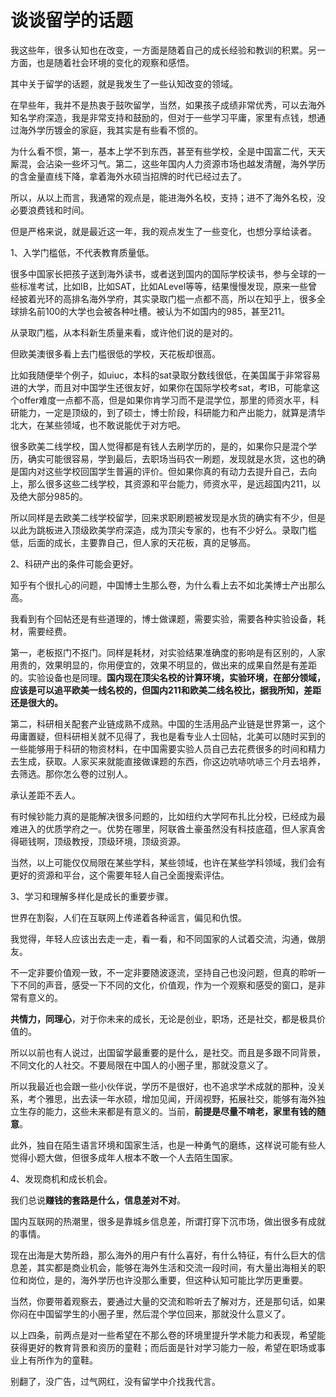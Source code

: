 # 谈谈留学的话题

我这些年，很多认知也在改变，一方面是随着自己的成长经验和教训的积累。另一方面，也是随着社会环境的变化的观察和感悟。


其中关于留学的话题，就是我发生了一些认知改变的领域。


在早些年，我并不是热衷于鼓吹留学，当然，如果孩子成绩非常优秀，可以去海外知名学府深造，我是非常支持和鼓励的，但对于一些学习平庸，家里有点钱，想通过海外学历镀金的家庭，我其实是有些看不惯的。


为什么看不惯，第一，基本上学不到东西，甚至有些学校，全是中国富二代，天天厮混，会沾染一些坏习气。第二，这些年国内人力资源市场也越发清醒，海外学历的含金量直线下降，拿着海外水硕当招牌的时代已经过去了。


所以，从以上而言，我通常的观点是，能进海外名校，支持；进不了海外名校，没必要浪费钱和时间。


但是严格来说，就是最近这一年，我的观点发生了一些变化，也想分享给读者。


1、入学门槛低，不代表教育质量低。


很多中国家长把孩子送到海外读书，或者送到国内的国际学校读书，参与全球的一些标准考试，比如IB，比如SAT，比如ALevel等等，结果慢慢发现，原来一些曾经披着光环的高排名海外学府，其实录取门槛一点都不高，所以在知乎上，很多全球排名前100的大学也会被各种吐槽。被认为不如国内的985，甚至211。


从录取门槛，从本科新生质量来看，或许他们说的是对的。


但欧美澳很多看上去门槛很低的学校，天花板却很高。


比如我随便举个例子，如uiuc，本科的sat录取分数线很低，在美国属于非常容易进的大学，而且对中国学生还很友好，如果你在国际学校考sat，考IB，可能拿这个offer难度一点都不高，但是如果你肯学习而不是混学位，那里的师资水平，科研能力，一定是顶级的，到了硕士，博士阶段，科研能力和产出能力，就算是清华北大，在某些领域，也不敢说能优于对方吧。


很多欧美二线学校，国人觉得都是有钱人去刷学历的，是的，如果你只是混个学历，确实可能很容易，学到最后，去职场当码农一刷题，发现就是水货，这也的确是国内对这些学校回国学生普遍的评价。但如果你真的有动力去提升自己，去向上，那么很多这些二线学校，其资源和平台能力，师资水平，是远超国内211，以及绝大部分985的。


所以同样是去欧美二线学校留学，回来求职刷题被发现是水货的确实有不少，但是以此为跳板进入顶级欧美学府深造，成为顶尖专家的，也有不少好么。录取门槛低，后面的成长，主要靠自己，但人家的天花板，真的足够高。

2、科研产出的条件可能会更好。


知乎有个很扎心的问题，中国博士生那么卷，为什么看上去不如北美博士产出那么高。


我看到有个回帖还是有些道理的，博士做课题，需要实验，需要各种实验设备，耗材，需要经费。


第一，老板抠门不抠门。同样是耗材，对实验结果准确度的影响是有区别的，人家用贵的，效果明显的，你用便宜的，效果不明显的，做出来的成果自然是有差距的。实验设备也是同理。**国内现在顶尖名校的计算环境，实验环境，在部分领域，应该是可以追平欧美一线名校的，但国内211和欧美二线名校比，据我所知，差距还是很大的。**


第二，科研相关配套产业链成熟不成熟。中国的生活用品产业链是世界第一，这个毋庸置疑，但科研相关就不见得了，我也是看专业人士回帖，北美可以随时买到的一些能够用于科研的物资材料，在中国需要实验人员自己去花费很多的时间和精力去生成，获取。人家买来就能直接做课题的东西，你这边吭哧吭哧三个月去培养，去筛选。那你怎么卷的过别人。


承认差距不丢人。


有时候钞能力真的是能解决很多问题的，比如纽约大学阿布扎比分校，已经成为最难进入的优质学府之一。优势在哪里，阿联酋土豪虽然没有科技底蕴，但人家真舍得砸钱啊，顶级教授，顶级环境，顶级资源。


当然，以上可能仅仅局限在某些学科，某些领域，也许在某些学科领域，我们会有更好的资源和平台，这个需要年轻人自己全面搜索评估。


3、学习和理解多样化是成长的重要步骤。


世界在割裂，人们在互联网上传递着各种谣言，偏见和仇恨。


我觉得，年轻人应该出去走一走，看一看，和不同国家的人试着交流，沟通，做朋友。


不一定非要价值观一致，不一定非要随波逐流，坚持自己也没问题，但真的聆听一下不同的声音，感受一下不同的文化，价值观，作为一个观察和感受的窗口，是非常有意义的。

**共情力，同理心**，对于你未来的成长，无论是创业，职场，还是社交，都是极具价值的。


所以以前也有人说过，出国留学最重要的是什么，是社交。而且是多跟不同背景，不同文化的人社交。不要局限在中国人的小圈子里，那就没意义了。


所以我最近也会跟一些小伙伴说，学历不是很好，也不追求学术成就的那种，没关系，考个雅思，出去读一年水硕，增加见闻，开阔视野，拓展社交，能够有海外独立生存的能力，这些未来都是有意义的。当前，**前提是尽量不啃老，家里有钱的随意**。


此外，独自在陌生语言环境和国家生活，也是一种勇气的磨练，这样说可能有些人觉得小题大做，但很多成年人根本不敢一个人去陌生国家。

4、发现商机和成长机会。


我们总说**赚钱的套路是什么，信息差对不对**。


国内互联网的热潮里，很多是靠城乡信息差，所谓打穿下沉市场，做出很多有成就的事情。


现在出海是大势所趋，那么海外的用户有什么喜好，有什么特征，有什么巨大的信息差，其实都是商业机会，能够在海外生活和交流一段时间，有大量出海相关的职位和岗位，是的，海外学历也许没那么重要，但这种认知可能比学历更重要。


当然，你要带着观察去，要通过大量的交流和聆听去了解对方，还是那句话，如果你闷在中国留学生的小圈子里，然后混个学位回来，那就没什么意义了。


以上四条，前两点是对一些希望在不那么卷的环境里提升学术能力和表现，希望能获得更好的教育背景和资历的童鞋；而后面是针对学习能力一般，希望在职场或事业上有所作为的童鞋。


别翻了，没广告，过气网红，没有留学中介找我代言。